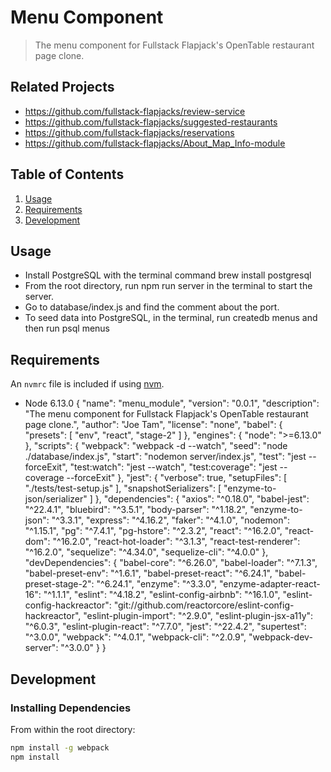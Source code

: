 # Menu Component
> The menu component for Fullstack Flapjack's OpenTable restaurant page clone.

## Related Projects

  - https://github.com/fullstack-flapjacks/review-service
  - https://github.com/fullstack-flapjacks/suggested-restaurants
  - https://github.com/fullstack-flapjacks/reservations
  - https://github.com/fullstack-flapjacks/About_Map_Info-module

## Table of Contents

1. [Usage](#Usage)
1. [Requirements](#requirements)
1. [Development](#development)

## Usage

- Install PostgreSQL with the terminal command brew install postgresql
- From the root directory, run npm run server in the terminal to start the server.
- Go to database/index.js and find the comment about the port.
- To seed data into PostgreSQL, in the terminal, run createdb menus and then run psql menus

## Requirements

An `nvmrc` file is included if using [nvm](https://github.com/creationix/nvm).

- Node 6.13.0
{
  "name": "menu_module",
  "version": "0.0.1",
  "description": "The menu component for Fullstack Flapjack's OpenTable restaurant page clone.",
  "author": "Joe Tam",
  "license": "none",
  "babel": {
    "presets": [
      "env",
      "react",
      "stage-2"
    ]
  },
  "engines": {
    "node": ">=6.13.0"
  },
  "scripts": {
    "webpack": "webpack -d --watch",
    "seed": "node ./database/index.js",
    "start": "nodemon server/index.js",
    "test": "jest --forceExit",
    "test:watch": "jest --watch",
    "test:coverage": "jest --coverage --forceExit"
  },
  "jest": {
    "verbose": true,
    "setupFiles": [
      "./tests/test-setup.js"
    ],
    "snapshotSerializers": [
      "enzyme-to-json/serializer"
    ]
  },
  "dependencies": {
    "axios": "^0.18.0",
    "babel-jest": "^22.4.1",
    "bluebird": "^3.5.1",
    "body-parser": "^1.18.2",
    "enzyme-to-json": "^3.3.1",
    "express": "^4.16.2",
    "faker": "^4.1.0",
    "nodemon": "^1.15.1",
    "pg": "^7.4.1",
    "pg-hstore": "^2.3.2",
    "react": "^16.2.0",
    "react-dom": "^16.2.0",
    "react-hot-loader": "^3.1.3",
    "react-test-renderer": "^16.2.0",
    "sequelize": "^4.34.0",
    "sequelize-cli": "^4.0.0"
  },
  "devDependencies": {
    "babel-core": "^6.26.0",
    "babel-loader": "^7.1.3",
    "babel-preset-env": "^1.6.1",
    "babel-preset-react": "^6.24.1",
    "babel-preset-stage-2": "^6.24.1",
    "enzyme": "^3.3.0",
    "enzyme-adapter-react-16": "^1.1.1",
    "eslint": "^4.18.2",
    "eslint-config-airbnb": "^16.1.0",
    "eslint-config-hackreactor": "git://github.com/reactorcore/eslint-config-hackreactor",
    "eslint-plugin-import": "^2.9.0",
    "eslint-plugin-jsx-a11y": "^6.0.3",
    "eslint-plugin-react": "^7.7.0",
    "jest": "^22.4.2",
    "supertest": "^3.0.0",
    "webpack": "^4.0.1",
    "webpack-cli": "^2.0.9",
    "webpack-dev-server": "^3.0.0"
  }
}


## Development

### Installing Dependencies

From within the root directory:

```sh
npm install -g webpack
npm install
```

